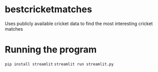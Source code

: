 # bestcricketmatches
Uses publicly available cricket data to find the most interesting cricket matches


# Running the program
`pip install streamlit`
`streamlit run streamlit.py`